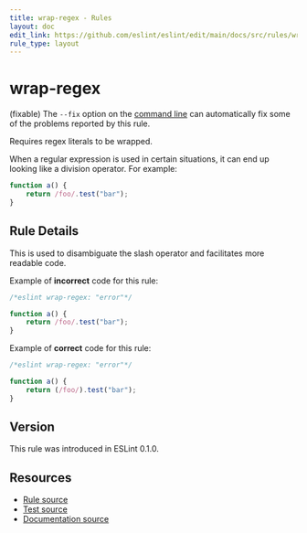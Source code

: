 ```yaml
---
title: wrap-regex - Rules
layout: doc
edit_link: https://github.com/eslint/eslint/edit/main/docs/src/rules/wrap-regex.md
rule_type: layout
---
```

<!-- Note: No pull requests accepted for this file. See README.md in the root directory for details. -->

# wrap-regex

(fixable) The `--fix` option on the [command line](../user-guide/command-line-interface#fixing-problems) can automatically fix some of the problems reported by this rule.

Requires regex literals to be wrapped.

When a regular expression is used in certain situations, it can end up looking like a division operator. For example:

```js
function a() {
    return /foo/.test("bar");
}
```

## Rule Details

This is used to disambiguate the slash operator and facilitates more readable code.

Example of **incorrect** code for this rule:

```js
/*eslint wrap-regex: "error"*/

function a() {
    return /foo/.test("bar");
}
```

Example of **correct** code for this rule:

```js
/*eslint wrap-regex: "error"*/

function a() {
    return (/foo/).test("bar");
}
```

## Version

This rule was introduced in ESLint 0.1.0.

## Resources

* [Rule source](https://github.com/eslint/eslint/tree/HEAD/lib/rules/wrap-regex.js)
* [Test source](https://github.com/eslint/eslint/tree/HEAD/tests/lib/rules/wrap-regex.js)
* [Documentation source](https://github.com/eslint/eslint/tree/HEAD/docs/src/rules/wrap-regex.md)
